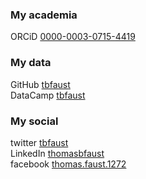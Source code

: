 ### My academia
ORCiD [0000-0003-0715-4419](https://orcid.org/0000-0003-0715-4419)

### My data
GitHub [tbfaust](https://github.com/tbfaust) <br>
DataCamp [tbfaust](https://datacamp.com/profile/tbfaust)

### My social
twitter [tbfaust](https://twitter.com/tbfaust)<br>
LinkedIn [thomasbfaust](https://www.linkedin.com/in/thomasbfaust/)<br>
facebook [thomas.faust.1272](https://www.facebook.com/thomas.faust.1272)
